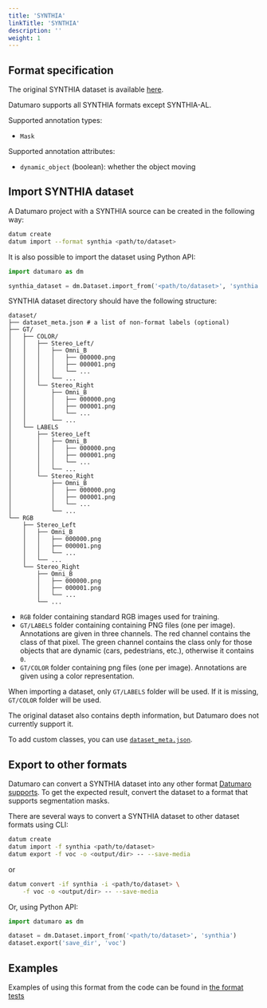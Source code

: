 ```yaml
---
title: 'SYNTHIA'
linkTitle: 'SYNTHIA'
description: ''
weight: 1
---
```


## Format specification

The original SYNTHIA dataset is available
[here](https://synthia-dataset.net).

Datumaro supports all SYNTHIA formats except SYNTHIA-AL.

Supported annotation types:
- `Mask`

Supported annotation attributes:
- `dynamic_object` (boolean): whether the object moving

## Import SYNTHIA dataset

A Datumaro project with a SYNTHIA source can be created in the following way:

```bash
datum create
datum import --format synthia <path/to/dataset>
```

It is also possible to import the dataset using Python API:

```python
import datumaro as dm

synthia_dataset = dm.Dataset.import_from('<path/to/dataset>', 'synthia')
```

SYNTHIA dataset directory should have the following structure:

<!--lint disable fenced-code-flag-->
```
dataset/
├── dataset_meta.json # a list of non-format labels (optional)
├── GT/
│   ├── COLOR/
│   │   ├── Stereo_Left/
│   │   │   ├── Omni_B
│   │   │   │   ├── 000000.png
│   │   │   │   ├── 000001.png
│   │   │   │   └── ...
│   │   │   └── ...
│   │   └── Stereo_Right
│   │       ├── Omni_B
│   │       │   ├── 000000.png
│   │       │   ├── 000001.png
│   │       │   └── ...
│   │       └── ...
│   └── LABELS
│       ├── Stereo_Left
│       │   ├── Omni_B
│       │   │   ├── 000000.png
│       │   │   ├── 000001.png
│       │   │   └── ...
│       │   └── ...
│       └── Stereo_Right
│           ├── Omni_B
│           │   ├── 000000.png
│           │   ├── 000001.png
│           │   └── ...
│           └── ...
└── RGB
    ├── Stereo_Left
    │   ├── Omni_B
    │   │   ├── 000000.png
    │   │   ├── 000001.png
    │   │   └── ...
    │   └── ...
    └── Stereo_Right
        ├── Omni_B
        │   ├── 000000.png
        │   ├── 000001.png
        │   └── ...
        └── ...
```

- `RGB` folder containing standard RGB images used for training.
- `GT/LABELS` folder containing containing PNG files (one per image).
  Annotations are given in three channels. The red channel contains
  the class of that pixel. The green channel contains the class only
  for those objects that are dynamic (cars, pedestrians, etc.),
  otherwise it contains `0`.
- `GT/COLOR` folder containing png files (one per image).
  Annotations are given using a color representation.

When importing a dataset, only `GT/LABELS` folder will be used.
If it is missing, `GT/COLOR` folder will be used.

The original dataset also contains depth information, but Datumaro
does not currently support it.

To add custom classes, you can use [`dataset_meta.json`](/docs/user-manual/supported_formats/#dataset-meta-file).

## Export to other formats

Datumaro can convert a SYNTHIA dataset into any other format [Datumaro supports](/docs/user-manual/supported_formats/).
To get the expected result, convert the dataset to a format
that supports segmentation masks.

There are several ways to convert a SYNTHIA dataset to other dataset
formats using CLI:

```bash
datum create
datum import -f synthia <path/to/dataset>
datum export -f voc -o <output/dir> -- --save-media
```
or
``` bash
datum convert -if synthia -i <path/to/dataset> \
    -f voc -o <output/dir> -- --save-media
```

Or, using Python API:

```python
import datumaro as dm

dataset = dm.Dataset.import_from('<path/to/dataset>', 'synthia')
dataset.export('save_dir', 'voc')
```

## Examples

Examples of using this format from the code can be found in
[the format tests](https://github.com/openvinotoolkit/datumaro/blob/develop/tests/test_synthia_format.py)
